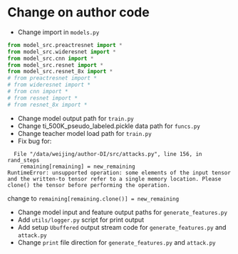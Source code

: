 # Change on author code
- Change import in `models.py`
```python
from model_src.preactresnet import *
from model_src.wideresnet import *
from model_src.cnn import *
from model_src.resnet import *
from model_src.resnet_8x import *
# from preactresnet import *
# from wideresnet import *
# from cnn import *
# from resnet import *
# from resnet_8x import *
```
- Change model output path for `train.py`
- Change ti_500K_pseudo_labeled.pickle data path for `funcs.py`
- Change teacher model load path for `train.py`
- Fix bug for:
```
  File "/data/weijing/author-DI/src/attacks.py", line 156, in rand_steps
    remaining[remaining] = new_remaining
RuntimeError: unsupported operation: some elements of the input tensor and the written-to tensor refer to a single memory location. Please clone() the tensor before performing the operation.
```
change to `remaining[remaining.clone()] = new_remaining`
- Change model input and feature output paths for `generate_features.py`
- Add `utils/logger.py` script for print output
- Add setup `Ubuffered` output stream code for `generate_features.py` and `attack.py`
- Change `print` file direction for `generate_features.py` and `attack.py`
